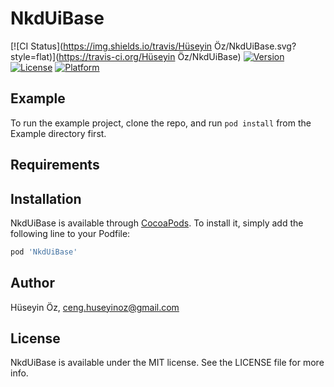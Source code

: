 # NkdUiBase

[![CI Status](https://img.shields.io/travis/Hüseyin Öz/NkdUiBase.svg?style=flat)](https://travis-ci.org/Hüseyin Öz/NkdUiBase)
[![Version](https://img.shields.io/cocoapods/v/NkdUiBase.svg?style=flat)](https://cocoapods.org/pods/NkdUiBase)
[![License](https://img.shields.io/cocoapods/l/NkdUiBase.svg?style=flat)](https://cocoapods.org/pods/NkdUiBase)
[![Platform](https://img.shields.io/cocoapods/p/NkdUiBase.svg?style=flat)](https://cocoapods.org/pods/NkdUiBase)

## Example

To run the example project, clone the repo, and run `pod install` from the Example directory first.

## Requirements

## Installation

NkdUiBase is available through [CocoaPods](https://cocoapods.org). To install
it, simply add the following line to your Podfile:

```ruby
pod 'NkdUiBase'
```

## Author

Hüseyin Öz, ceng.huseyinoz@gmail.com

## License

NkdUiBase is available under the MIT license. See the LICENSE file for more info.
